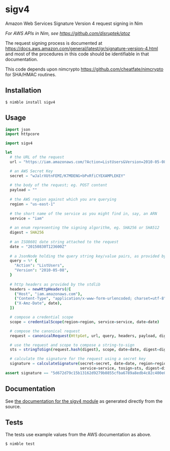# sigv4
Amazon Web Services Signature Version 4 request signing in Nim

_For AWS APIs in Nim, see https://github.com/disruptek/atoz_

The request signing process is documented at https://docs.aws.amazon.com/general/latest/gr/signature-version-4.html and most of the procedures in this code should be identifiable in that documentation.

This code depends upon nimcrypto https://github.com/cheatfate/nimcrypto for SHA/HMAC routines.

## Installation
```
$ nimble install sigv4
```

## Usage
```nim
import json
import httpcore

import sigv4

let
  # the URL of the request
  url = "https://iam.amazonaws.com/?Action=ListUsers&Version=2010-05-08"

  # an AWS Secret Key
  secret = "wJalrXUtnFEMI/K7MDENG+bPxRfiCYEXAMPLEKEY"
  
  # the body of the request; eg. POST content
  payload = ""
  
  # the AWS region against which you are querying
  region = "us-east-1"
  
  # the short name of the service as you might find in, say, an ARN
  service = "iam"
  
  # an enum representing the signing algorithm, eg. SHA256 or SHA512
  digest = SHA256
  
  # an ISO8601 date string attached to the request
  date = "20150830T123600Z"
  
  # a JsonNode holding the query string key/value pairs, as provided by the stdlib
  query = %* {
    "Action": "ListUsers",
    "Version": "2010-05-08",
  }
  
  # http headers as provided by the stdlib
  headers = newHttpHeaders(@[
    ("Host", "iam.amazonaws.com"),
    ("Content-Type", "application/x-www-form-urlencoded; charset=utf-8"),
    ("X-Amz-Date", date),
  ])

  # compose a credential scope
  scope = credentialScope(region=region, service=service, date=date)

  # compose the canonical request
  request = canonicalRequest(HttpGet, url, query, headers, payload, digest=digest)

  # use the request and scope to compose a string-to-sign
  sts = stringToSign(request.hash(digest), scope, date=date, digest=digest)

  # calculate the signature for the request using a secret key
  signature = calculateSignature(secret=secret, date=date, region=region,
                                 service=service, tosign=sts, digest=digest)
assert signature == "5d672d79c15b13162d9279b0855cfba6789a8edb4c82c400e06b5924a6f2b5d7"
```

## Documentation
See [the documentation for the sigv4 module](https://disruptek.github.io/sigv4/sigv4.html) as generated directly from the source.

## Tests
The tests use example values from the AWS documentation as above.
```
$ nimble test
```

